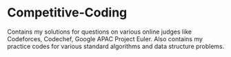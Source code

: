 # Competitive-Coding

Contains my solutions for questions on various online judges like Codeforces, Codechef, Google APAC Project Euler. Also contains my practice codes for various standard algorithms and data structure problems.  
